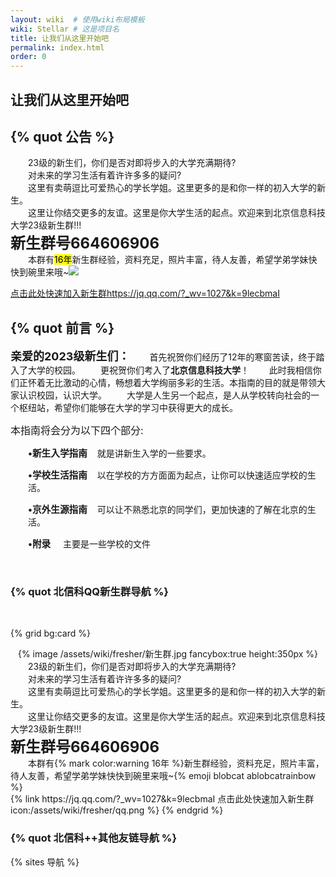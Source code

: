 ```yaml
---
layout: wiki  # 使用wiki布局模板
wiki: Stellar # 这是项目名
title: 让我们从这里开始吧
permalink: index.html
order: 0
---
```





## 让我们从这里开始吧

## {% quot 公告 %}
<div class="tag-plugin grid" bg="card" style="grid-template-columns:"><div class="cell" index="0"><p><left>  23级的新生们，你们是否对即将步入的大学充满期待?<br>  对未来的学习生活有着许许多多的疑问?<br>  这里有卖萌逗比可爱热心的学长学姐。这里更多的是和你一样的初入大学的新生。<br>  这里让你结交更多的友谊。这里是你大学生活的起点。欢迎来到北京信息科技大学23级新生群!!!<br><font size="5"><b>新生群号664606906</b></font><br>  本群有<mark class="tag-plugin mark" color="warning">16年</mark>新生群经验，资料充足，照片丰富，待人友善，希望学弟学妹快快到碗里来哦~<span class="tag-plugin emoji"><img no-lazy="" class="inline lazy entered loaded" src="https://gcore.jsdelivr.net/gh/norevi/waline-blobcatemojis@1.0/blobs/ablobcatrainbow.png" data-src="https://gcore.jsdelivr.net/gh/norevi/waline-blobcatemojis@1.0/blobs/ablobcatrainbow.png" data-ll-status="loaded"></span><br></left></p><div class="tag-plugin link dis-select"><a class="link-card plain" title="点击此处快速加入新生群" href="https://jq.qq.com/?_wv=1027&amp;k=9lecbmaI" target="_blank" rel="external nofollow noopener noreferrer" autofill=""><div class="left"><span class="title">点击此处快速加入新生群</span><span class="cap link fs12">https://jq.qq.com/?_wv=1027&amp;k=9lecbmaI</span></div><div class="right"><div class="lazy img entered loaded" data-bg="/assets/wiki/fresher/qq.png" data-ll-status="loaded" style="background-image: url(&quot;/assets/wiki/fresher/qq.png&quot;);"></div></div></a></div><p></p></div></div>

## {% quot 前言 %}

<font size=4>**亲爱的2023级新生们：**</font>
<font >&emsp;&emsp;首先祝贺你们经历了12年的寒窗苦读，终于踏入了大学的校园。 
&emsp;&emsp;更祝贺你们考入了**北京信息科技大学**！
&emsp;&emsp;此时我相信你们正怀着无比激动的心情，畅想着大学绚丽多彩的生活。本指南的目的就是带领大家认识校园，认识大学。
&emsp;&emsp;大学是人生另一个起点，是人从学校转向社会的一个枢纽站，希望你们能够在大学的学习中获得更大的成长。</font>

<p class=MsoNormal><span style='font-size:12pt'>本指南将会分为以下四个部分<span
lang=EN-US>:</span></span></p>
<p class=MsoNormal style='margin-left:21.0pt'><b><span lang=EN-US
style='font-size:11.0pt'>&#8226;</span></b><b><span style='font-size:11.0pt'>新生入学指南</span></b><span
lang=EN-US>&nbsp;&nbsp;&nbsp; </span>就是讲新生入学的一些要求。</p>
<p class=MsoNormal style='margin-left:21.0pt'><b><span lang=EN-US
style='font-size:11.0pt'>&#8226;</span></b><b><span style='font-size:11.0pt'>学校生活指南</span></b><span
lang=EN-US>&nbsp;&nbsp;&nbsp; </span>以在学校的方方面面为起点，让你可以快速适应学校的生活。</p>
<p class=MsoNormal style='margin-left:21.0pt'><b><span lang=EN-US
style='font-size:11.0pt'>&#8226;</span></b><b><span style='font-size:11.0pt'>京外生源指南</span></b><span
lang=EN-US>&nbsp;&nbsp;&nbsp; </span>可以让不熟悉北京的同学们，更加快速的了解在北京的生活。</p>
<p class=MsoNormal style='margin-left:21.0pt'><b><span lang=EN-US
style='font-size:11.0pt'>&#8226;</span></b><b><span style='font-size:11.0pt'>附录</span></b><span
lang=EN-US>&nbsp;&nbsp;&nbsp;&nbsp; </span>主要是一些学校的文件</p>

</br>


### {% quot 北信科QQ新生群导航 %}
</br>
<!-- [{% quot 点击此处快速加入新生群 icon:qq %}](https://jq.qq.com/?_wv=1027&k=9lecbmaI) -->

{% grid bg:card %}
<!-- cell left -->
<center>{% image /assets/wiki/fresher/新生群.jpg fancybox:true height:350px %}</center>
<!-- cell right -->
<left>&emsp;&emsp;23级的新生们，你们是否对即将步入的大学充满期待?</br>&emsp;&emsp;对未来的学习生活有着许许多多的疑问?</br>&emsp;&emsp;这里有卖萌逗比可爱热心的学长学姐。这里更多的是和你一样的初入大学的新生。</br>&emsp;&emsp;这里让你结交更多的友谊。这里是你大学生活的起点。欢迎来到北京信息科技大学23级新生群!!!</br><font size=5><b>新生群号664606906</b></font></br>&emsp;&emsp;本群有{% mark color:warning 16年 %}新生群经验，资料充足，照片丰富，待人友善，希望学弟学妹快快到碗里来哦~{% emoji blobcat ablobcatrainbow %}</br>{% link https://jq.qq.com/?_wv=1027&k=9lecbmaI 点击此处快速加入新生群 icon:/assets/wiki/fresher/qq.png %}</left>
{% endgrid %}

### {% quot 北信科++其他友链导航 %}
<!-- {% link /group 北信科群组导航 icon:/assets/wiki/icon/like.png %} -->
<!-- {% link https://www.bistu.edu.cn/ 北京信息科技大学官网 icon:/assets/wiki/fresher/caiselogo.png %}
{% link https://zhaosheng.bistu.edu.cn/ 本科生招生网 %} -->
<!-- {% link https://xaoxuu.com/wiki/stellar/ 本指南使用主题 %} -->

{% sites 导航 %}
